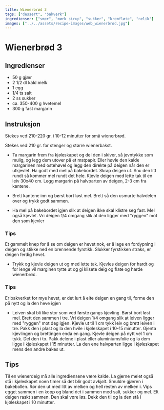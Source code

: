 ```yaml
---
title: Wienerbrød 3
tags: ["dessert", "bakverk"]
ingredienser: ["smør", "mørk sirup", "sukker", "kremfløte", "nelik"]
images: ["../../assets/recipe-images/web_wienerbrød.jpg"]
---
```


# Wienerbrød 3

## Ingredienser

- 50 g gjær
- 2 1/2 dl kald melk
- 1 egg
- 1/4 ts salt
- 2 ss sukker
- ca. 350-400 g hvetemel
- 300 g fast margarin

## Instruksjon

Stekes ved 210-220 gr. i 10-12 minutter for små wienerbrød.

Stekes ved 210 gr. for stenger og større wienerbakst.

- Ta margarin frem fra kjøleskapet og del den i skiver, så jevntykke som mulig, og legg dem utover på et matpapir. Eller høvle den kalde margarinen med ostehøvel og legg den direkte på deigen når den er utkjevlet. Ha godt med mel på bakebordet. Skrap deigen ut. Snu den litt rundt så kommer mel rundt det hele. Kjevle deigen med lette tak til en leiv 30x40 cm. Legg margarin på halvparten av deigen, 2-3 cm fra kantene.

- Brett kantene inn og børst bort løst mel. Brett så den usmurte halvdelen over og trykk godt sammen.

- Ha mel på bakebordet igjen slik at deigen ikke skal klistre seg fast. Mel også kjevlet. Vri deigen 1/4 omgang slik at den ligger med "ryggen" mot den som kjevler

### Tips

Et gammelt knep for å se om deigen er hevet nok, er å lage en fordypning i deigen og stikke ned en brennende fyrstikk. Slukker fyrstikken straks, er deigen ferdig hevet.

- Trykk og kjevle deigen ut og med lette tak. Kjevles deigen for hardt og for lenge vil marginen tytte ut og gi klisete deig og flate og harde wienerbrød.

### Tips

Er bakverket for mye hevet, er det lurt å elte deigen en gang til, forme den på nytt og la den heve igjen

- Leiven skal bli like stor som ved første gangs kjevling. Børst bort løst mel. Brett den sammen i tre. Vri deigen 1/4 omgang slik at leiven ligger med "ryggen" mot deg igjen. Kjevle ut til 1 cm tykk leiv og brett leiven i tre. Pakk den i plast og la den hvile i kjøleskapet i 10-15 minutter. Gjenta kjevlingen og brettingen enda en gang. Kjevle deigen på nytt vel 1 cm tykk. Del den i to. Pakk delene i plast eller aluminiumsfolie og la dem ligge i kjøleskapet i 15 minutter. La den ene halvparten ligge i kjøleskapet mens den andre bakes ut.

## Tips

Til en wienerdeig må alle ingrediensene være kalde. La gjerne melet også stå i kjøleskapet noen timer så det blir godt avkjølt. Smuldre gjæren i bakebollen. Rør den ut med litt av melken og hell resten av melken i. Vips egget sammen i en kopp og bland det i sammen med salt, sukker og mel. Elt deigen raskt sammen. Den skal vøre løs. Dekk den til og la den stå i kjøleskapet i 10 minutter.
